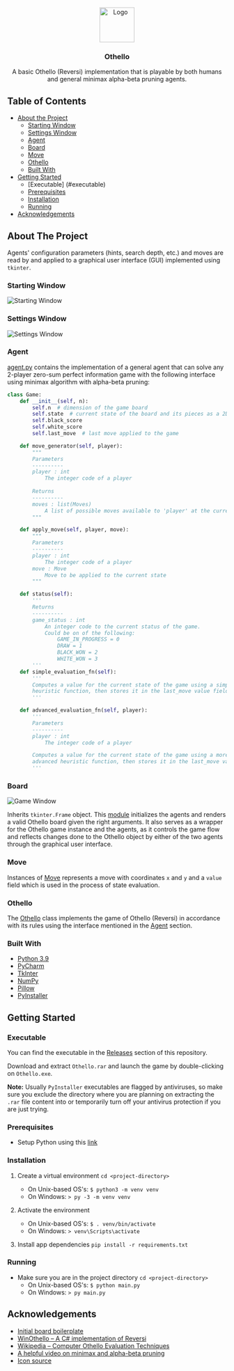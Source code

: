 <br />
<p align="center">
  <a href="https://github.com/naderabdalghani/othello">
    <img src="assets/icon.png" alt="Logo" width="80" height="80">
  </a>

  <h3 align="center">Othello</h3>

  <p align="center">
    A basic Othello (Reversi) implementation that is playable by both humans and general minimax alpha-beta pruning agents.
  </p>
</p>

## Table of Contents

* [About the Project](#about-the-project)
  * [Starting Window](#starting-window)
  * [Settings Window](#settings-window)
  * [Agent](#agent)
  * [Board](#board)
  * [Move](#move)
  * [Othello](#othello)
  * [Built With](#built-with)
* [Getting Started](#getting-started)
  * [Executable] (#executable)
  * [Prerequisites](#prerequisites)
  * [Installation](#installation)
  * [Running](#running)
* [Acknowledgements](#acknowledgements)

## About The Project

Agents' configuration parameters (hints, search depth, etc.) and moves are read by and applied to a graphical user interface (GUI) implemented using `tkinter`.

### Starting Window

![Starting Window][starting-window]

### Settings Window

![Settings Window][settings-window]

### Agent

[agent.py](agent.py) contains the implementation of a general agent that can solve any 2-player zero-sum perfect information game with the following interface using minimax algorithm with alpha-beta pruning:

```python
class Game:
    def __init__(self, n):
        self.n  # dimension of the game board
        self.state  # current state of the board and its pieces as a 2D matrix
        self.black_score
        self.white_score
        self.last_move  # last move applied to the game

    def move_generator(self, player):
        """
        Parameters
        ----------
        player : int
            The integer code of a player
        
        Returns
        ----------
        moves : list(Moves)
            A list of possible moves available to 'player' at the current state
        """

    def apply_move(self, player, move):
        """
        Parameters
        ----------
        player : int
            The integer code of a player
        move : Move
            Move to be applied to the current state
        """

    def status(self):
        '''
        Returns
        ----------
        game_status : int
            An integer code to the current status of the game.
            Could be on of the following:
                GAME_IN_PROGRESS = 0
                DRAW = 1
                BLACK_WON = 2
                WHITE_WON = 3
        '''
    def simple_evaluation_fn(self):
        '''
        Computes a value for the current state of the game using a simple 
        heuristic function, then stores it in the last_move value field.
        '''

    def advanced_evaluation_fn(self, player):
        '''
        Parameters
        ----------
        player : int
            The integer code of a player

        Computes a value for the current state of the game using a more 
        advanced heuristic function, then stores it in the last_move value field.
        '''
```

### Board

![Game Window][game-window]

Inherits `tkinter.Frame` object. This [module](board.py) initializes the agents and renders a valid Othello board given the right arguments. It also serves as a wrapper for the Othello game instance and the agents, as it controls the game flow and reflects changes done to the Othello object by either of the two agents through the graphical user interface.

### Move

Instances of [Move](move.py) represents a move with coordinates `x` and `y` and a `value` field which is used in the process of state evaluation.

### Othello

The [Othello](othello.py) class implements the game of Othello (Reversi) in accordance with its rules using the interface mentioned in the [Agent](#agent) section.

### Built With

* [Python 3.9](https://www.python.org/downloads/release/python-390/)
* [PyCharm](https://www.jetbrains.com/pycharm/)
* [TkInter](https://docs.python.org/3/library/tkinter.html)
* [NumPy](https://numpy.org/)
* [Pillow](https://pillow.readthedocs.io/en/stable/)
* [PyInstaller](https://www.pyinstaller.org/)

## Getting Started

### Executable

You can find the executable in the [Releases](https://github.com/naderabdalghani/othello/releases) section of this repository.

Download and extract `Othello.rar` and launch the game by double-clicking on `Othello.exe`.

**Note:** Usually `PyInstaller` executables are flagged by antiviruses, so make sure you exclude the directory where you are planning on extracting the `.rar` file content into or temporarily turn off your antivirus protection if you are just trying.

### Prerequisites

* Setup Python using this [link](https://realpython.com/installing-python/)

### Installation

1. Create a virtual environment
	`cd <project-directory>`
	- On Unix-based OS's:
	`$ python3 -m venv venv`
	- On Windows:
	`> py -3 -m venv venv`

2. Activate the environment
	- On Unix-based OS's:
	`$ . venv/bin/activate`
	- On Windows:
	`> venv\Scripts\activate`

3. Install app dependencies
	`pip install -r requirements.txt`

### Running

* Make sure you are in the project directory
	`cd <project-directory>`
	- On Unix-based OS's:
  `$ python main.py`
	- On Windows:
	`> py main.py`

## Acknowledgements

* [Initial board boilerplate](https://stackoverflow.com/a/4959995/9476692)
* [WinOthello – A C# implementation of Reversi](https://reflectivecode.com/tag/reversi/)
* [Wikipedia – Computer Othello Evaluation Techniques](https://en.wikipedia.org/wiki/Computer_Othello#Evaluation_techniques)
* [A helpful video on minimax and alpha-beta pruning](https://www.youtube.com/watch?v=l-hh51ncgDI)
* [Icon source](https://apprecs.com/android/uk.co.alexcale.othello/othello)

[starting-window]: assets/starting_window.png
[settings-window]: assets/settings_window.png
[game-window]: assets/game_window.png
